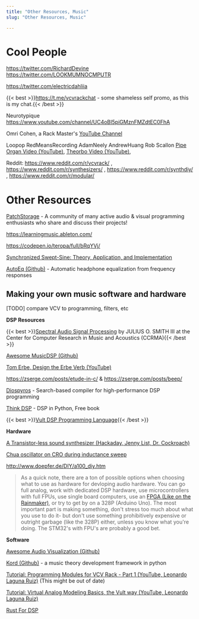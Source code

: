 ```yaml
---
title: "Other Resources, Music"
slug: "Other Resources, Music"

---
```


# Cool People

https://twitter.com/RichardDevine
https://twitter.com/LOOKMUMNOCMPUTR

https://twitter.com/electricdahliia

{{< best >}}https://t.me/vcvrackchat - some shameless self promo, as this is my chat.{{< /best >}}

Neurotypique https://www.youtube.com/channel/UC4oBI5piGMznFMZdtEC0FhA

Omri Cohen, a Rack Master's [YouTube Channel](https://www.youtube.com/channel/UCuWKHSHTHMV_nVSeNH4gYAg)

Loopop
RedMeansRecording
AdamNeely
AndrewHuang
Rob Scallon [Pipe Organ Video (YouTube)](https://www.youtube.com/watch?v=JeB3JnKp8To), [Theorbo Video (YouTube)](https://www.youtube.com/watch?v=48RVcbkhNHQ),

Reddit: https://www.reddit.com/r/vcvrack/ , https://www.reddit.com/r/synthesizers/ , https://www.reddit.com/r/synthdiy/ , https://www.reddit.com/r/modular/

# Other Resources

[PatchStorage](https://patchstorage.com) - A community of many active audio & visual programming enthusiasts who share and discuss their projects!

https://learningmusic.ableton.com/

https://codepen.io/teropa/full/bRqYVj/

[Synchronized Swept-Sine: Theory, Application, and Implementation](https://hal.archives-ouvertes.fr/hal-02504321/document)

[AutoEq (Github)](https://github.com/jaakkopasanen/AutoEq) - Automatic headphone equalization from frequency responses

## Making your own music software and hardware

[TODO] compare VCV to programming, filters, etc

**DSP Resources**

{{< best >}}[Spectral Audio Signal Processing](https://ccrma.stanford.edu/~jos/sasp/) by JULIUS O. SMITH III at the Center for Computer Research in Music and Acoustics (CCRMA){{< /best >}}

[Awesome MusicDSP (Github)](https://github.com/olilarkin/awesome-musicdsp)

[Tom Erbe, Design the Erbe Verb (YouTube)](https://www.youtube.com/watch?v=Il_qdtQKnqk)

https://zserge.com/posts/etude-in-c/ & https://zserge.com/posts/beep/

[Diospyros](https://github.com/cucapra/diospyros) - Search-based compiler for high-performance DSP programming

[Think DSP](https://greenteapress.com/wp/think-dsp/) - DSP in Python, Free book

{{< best >}}[Vult DSP Programming Language](https://www.vult-dsp.com/vult-language){{< /best >}}

**Hardware**

[A Transistor-less sound synthesizer (Hackaday, Jenny List, Dr. Cockroach)](https://hackaday.com/2020/10/24/a-transistor-less-sound-synthesizer/)

[Chua oscillator on CRO during inductance sweep](https://www.youtube.com/watch?v=WRXP0ZeIrlM)

http://www.doepfer.de/DIY/a100_diy.htm

> As a quick note, there are a ton of possible options when choosing what to use as hardware for devloping audio hardware. You can go full analog, work with dedicated DSP hardware, use microcontrollers with full FPUs, use single board computers, use an [FPGA (Like on the Rainmaker)](https://intellijel.com/downloads/manuals/cylonix-rainmaker_manual_v1.09-143.pdf), or try to get by on a 328P (Arduino Uno). The most important part is making something, don't stress too much about what you use to do it- but don't use something prohibitively expensive or outright garbage (like the 328P) either, unless you know what you're doing. The STM32's with FPU's are probably a good bet.

**Software**

[Awesome Audio Visualization (Github)](https://github.com/willianjusten/awesome-audio-visualization)

[Kord (Github)](https://github.com/synestematic/kord) - a music theory development framework in python

[Tutorial: Programming Modules for VCV Rack - Part 1 (YouTube, Leonardo Laguna Ruiz)](https://www.youtube.com/watch?v=7Z7LHAnIIac) (This might be out of date)

[Tutorial: Virtual Analog Modeling Basics, the Vult way (YouTube, Leonardo Laguna Ruiz)](https://www.youtube.com/watch?v=xQYLBS9R_uA)

[Rust For DSP](https://interrupt.memfault.com/blog/rust-for-digital-signal-processing)